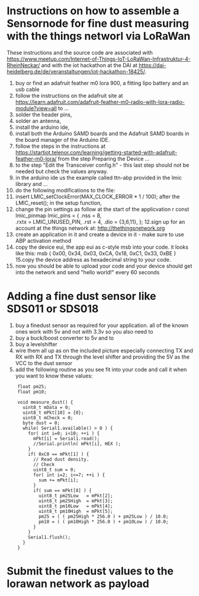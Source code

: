 # Instructions on how to assemble a Sensornode for fine dust measuring with the things networl via LoRaWan

These instructions and the source code are associated with https://www.meetup.com/Internet-of-Things-IoT-LoRaWan-Infrastruktur-4-RheinNeckar/ and with the iot hackathon at the DAI at https://dai-heidelberg.de/de/veranstaltungen/iot-hackathon-18425/.


1. buy or find an adafruit feather m0 lora 900, a fitting lipo battery and an usb cable
2. follow the instructions on the adafruit site at https://learn.adafruit.com/adafruit-feather-m0-radio-with-lora-radio-module?view=all to ...
3. solder the header pins,
4. solder an antenna,
4. install the arduino ide,
5. install both the Arduino SAMD boards and the Adafruit SAMD boards in the board manager of the Arduino IDE.
6. follow the steps in the instructions at https://startiot.telenor.com/learning/getting-started-with-adafruit-feather-m0-lora/ from the step Preparing the Device ...
7. to the step "Edit the Transceiver config.h" - this last step should not be needed but check the values anyway.
8. in the arduino ide us the example called ttn-abp provided in the lmic library and ...
9. do the following modifications to the file:
10. insert LMIC_setClockError(MAX_CLOCK_ERROR * 1 / 100); after the LMIC_reset(); in the setup function,
11. change the pin settings as follow at the start of the applicvation r
    const lmic_pinmap lmic_pins = {
        .nss = 8,  
        .rxtx = LMIC_UNUSED_PIN,
        .rst = 4,
        .dio = {3,6,11},
    };
12.sign up for an account at the things network at: http://thethingsnetwork.org
13. create an application in it and create a device in it - make sure to use ABP activation method
14. copy the device eui, the app eui as c-style msb into your code. it looks like this:
    msb { 0x00, 0x34, 0x03, 0xCA, 0x18, 0xC1, 0x33, 0xBE }
15.copy the device address as hexadecimal string to your code.
16. now you should be able to upload your code and your device should get into the network and send "hello world!" every 60 seconds

# Adding a fine dust sensor like SDS011 or SDS018

1. buy a finedust sensor as required for your application. all of the known ones work with 5v and not with 3.3v so you also need to
2. buy a buck/boost converter to 5v and to
3. buy a levelshifter
4. wire them all up as on the included picture especially connecting TX and RX with RX and TX through the level shifter and providing the 5V as the VCC to the dust sensor
5. add the following routine as you see fit into your code and call it when you want to know these values:

```
    float pm25;
    float pm10;

    void measure_dust() {
      uint8_t mData = 0;
      uint8_t mPkt[10] = {0};
      uint8_t mCheck = 0;
      byte dust = 0;
      while( Serial1.available() > 0 ) {
        for( int i=0; i<10; ++i ) {
          mPkt[i] = Serial1.read();
          //Serial.println( mPkt[i], HEX );
        }
        if( 0xC0 == mPkt[1] ) {
          // Read dust density.
          // Check
          uint8_t sum = 0;
          for( int i=2; i<=7; ++i ) {
            sum += mPkt[i];
          }
          if( sum == mPkt[8] ) {
            uint8_t pm25Low   = mPkt[2];
            uint8_t pm25High  = mPkt[3];
            uint8_t pm10Low   = mPkt[4];
            uint8_t pm10High  = mPkt[5];
            pm25 = ( ( pm25High * 256.0 ) + pm25Low ) / 10.0;
            pm10 = ( ( pm10High * 256.0 ) + pm10Low ) / 10.0;
          }
        }
        Serial1.flush();
      }
    }
```

# Submit the finedust values to the lorawan network as payload
